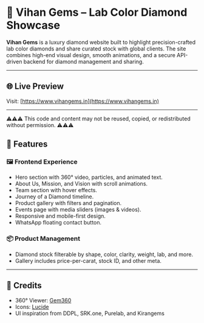 # 💎 Vihan Gems – Lab Color Diamond Showcase

**Vihan Gems** is a luxury diamond website built to highlight precision-crafted lab color diamonds and share curated stock with global clients. The site combines high-end visual design, smooth animations, and a secure API-driven backend for diamond management and sharing.

---

## 🌐 Live Preview

Visit: [https://www.vihangems.in](https://www.vihangems.in)

---

⚠⚠⚠
This code and content may not be reused, copied, or redistributed without permission.
⚠⚠⚠

## 🔮 Features

### 🖼️ Frontend Experience
- Hero section with 360° video, particles, and animated text.
- About Us, Mission, and Vision with scroll animations.
- Team section with hover effects.
- Journey of a Diamond timeline.
- Product gallery with filters and pagination.
- Events page with media sliders (images & videos).
- Responsive and mobile-first design.
- WhatsApp floating contact button.

### 📦 Product Management
- Diamond stock filterable by shape, color, clarity, weight, lab, and more.
- Gallery includes price-per-carat, stock ID, and other meta.



---

## 📣 Credits

- 360° Viewer: [Gem360](https://view.gem360.in)
- Icons: [Lucide](https://lucide.dev)
- UI inspiration from DDPL, SRK.one, Purelab, and Kirangems




